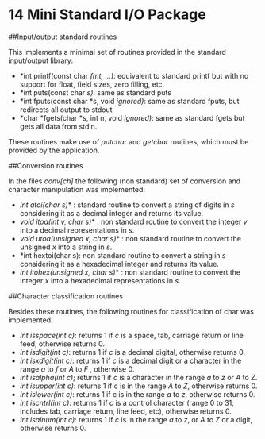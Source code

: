 14  Mini Standard I/O Package
=============================

##Input/output standard routines

This implements a minimal set of routines provided in the standard input/output library:

-   *int printf(const char *fmt, ...)*: equivalent to standard printf but with no support for float, field sizes, zero filling, etc.
-   *int puts(const char *s)*: same as standard puts
-   *int fputs(const char *s, void *ignored)*: same as standard fputs, but redirects all output to stdout
-   *char *fgets(char *s, int n, void *ignored)*: same as standard fgets but gets all data from stdin.

These routines make use of *putchar* and *getchar* routines, which must be provided by the application.

##Conversion routines

In the files *conv[ch]* the following (non standard) set of conversion and character manipulation was implemented:

-   *int atoi(char s)** : standard routine to convert a string of digits in *s* considering it as a decimal integer and returns its value.
-   *void itoa(int v, char s)** : non standard routine to convert the integer *v* into a decimal representations in *s*.
-   *void utoa(unsigned x, char s)** : non standard routine to convert the unsigned *x* into a string in *s*.
-   *int hextoi(char s): non standard routine to convert a string in *s* considering it as a hexadecimal integer and returns its value.
-   *int itohex(unsigned x, char s)** : non standard routine to convert the integer *x* into a hexadecimal representations in *s*.

##Character classification routines

Besides these routines, the following routines for classification of char was implemented:

-   *int isspace(int c)*: returns 1 if *c* is a space, tab, carriage return or line feed, otherwise returns 0.
-   *int isdigit(int c)*: returns 1 if *c* is a decimal digital, otherwise returns 0.
-   *int isxdigit(int c)*: returns 1 if *c* is a decimal digit or a character in the range *a* to *f* or *A* to *F* , otherwise 0.
-   *int isalpha(int c)*; returns 1 if *c* is a character in the range *a* to *z* or *A* to *Z*.
-   *int isupper(int c)*: returns 1 if c is in the range *A* to *Z*, otherwise returns 0.
-   *int islower(int c)*: returns 1 if c is in the range *a* to *z*, otherwise returns 0.
-   *int iscntrl(int c)*: returns 1 if *c* is a control character (range 0 to 31, includes tab, carriage return, line feed, etc), otherwise returns 0.
-   *int isalnum(int c)*: returns 1 if *c* is in the range *a* to *z*, or *A* to *Z* or a digit, otherwise returns 0.
